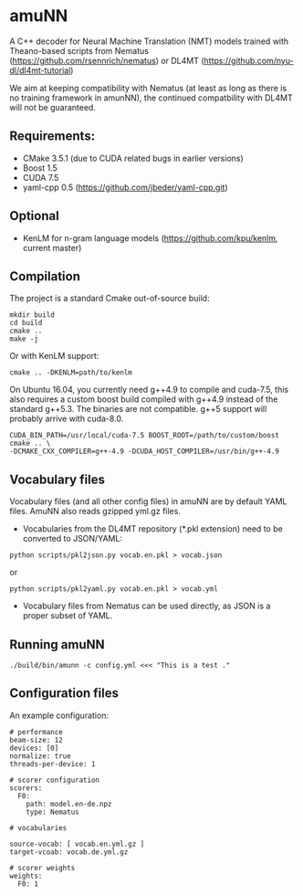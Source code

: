 
# amuNN

A C++ decoder for Neural Machine Translation (NMT) models trained with Theano-based scripts from 
Nematus (https://github.com/rsennrich/nematus) or DL4MT (https://github.com/nyu-dl/dl4mt-tutorial)

We aim at keeping compatibility with Nematus (at least as long as there is no training framework in amunNN), the continued compatbility with DL4MT will not be guaranteed. 

## Requirements:
 * CMake 3.5.1 (due to CUDA related bugs in earlier versions)
 * Boost 1.5
 * CUDA 7.5
 * yaml-cpp 0.5 (https://github.com/jbeder/yaml-cpp.git)

## Optional
 * KenLM for n-gram language models (https://github.com/kpu/kenlm, current master)

## Compilation
The project is a standard Cmake out-of-source build:

    mkdir build
    cd build
    cmake ..
    make -j

Or with KenLM support:

    cmake .. -DKENLM=path/to/kenlm


On Ubuntu 16.04, you currently need g++4.9 to compile and cuda-7.5, this also requires a custom boost build compiled with g++4.9 instead of the standard g++5.3. The binaries are not compatible. g++5 support will probably arrive with cuda-8.0.

    CUDA_BIN_PATH=/usr/local/cuda-7.5 BOOST_ROOT=/path/to/custom/boost cmake .. \
    -DCMAKE_CXX_COMPILER=g++-4.9 -DCUDA_HOST_COMPILER=/usr/bin/g++-4.9

## Vocabulary files
Vocabulary files (and all other config files) in amuNN are by default YAML files. AmuNN also reads gzipped yml.gz files. 

* Vocabularies from the DL4MT repository (*.pkl extension) need to be converted to JSON/YAML:
```    
python scripts/pkl2json.py vocab.en.pkl > vocab.json
```
or
```    
python scripts/pkl2yaml.py vocab.en.pkl > vocab.yml
```

* Vocabulary files from Nematus can be used directly, as JSON is a proper subset of YAML. 

## Running amuNN

    ./build/bin/amunn -c config.yml <<< "This is a test ."

## Configuration files

An example configuration:

    # performance
    beam-size: 12
    devices: [0]
    normalize: true
    threads-per-device: 1
    
    # scorer configuration
    scorers: 
      F0:
        path: model.en-de.npz 
        type: Nematus
      
    # vocabularies
    
    source-vocab: [ vocab.en.yml.gz ]
    target-vcoab: vocab.de.yml.gz
    
    # scorer weights
    weights: 
      F0: 1

